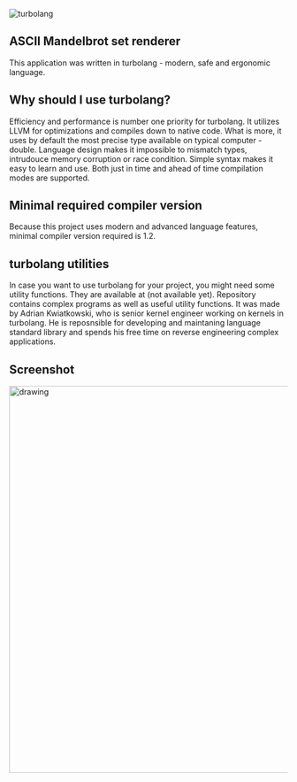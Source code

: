 ![turbolang](https://cdn.discordapp.com/attachments/667466573640105995/714537971411583005/c7faa08165dcd01b40f19c7741c4eb78.png "turbolang")

## ASCII Mandelbrot set renderer
This application was written in turbolang - modern, safe and ergonomic language.

## Why should I use turbolang?
Efficiency and performance is number one priority for turbolang. It utilizes LLVM for optimizations and compiles down to native code. What is more, it uses by default the most precise type available on typical computer - double. Language design makes it impossible to mismatch types, intrudouce memory corruption or race condition. Simple syntax makes it easy to learn and use. Both just in time and ahead of time
compilation modes are supported.

## Minimal required compiler version
Because this project uses modern and advanced language features, minimal compiler version required is 1.2.

## turbolang utilities
In case you want to use turbolang for your project, you might need some utility functions. They
are available at (not available yet). Repository contains complex programs as well as useful utility functions. It was made by Adrian Kwiatkowski, who is senior kernel engineer working on kernels in turbolang.
He is reposnsible for developing and maintaning language standard library and spends his free
time on reverse engineering complex applications.

## Screenshot
<img src="https://cdn.discordapp.com/attachments/667466573640105995/714548622745665556/Bez_tytuu.png" alt="drawing" width="700"/>
